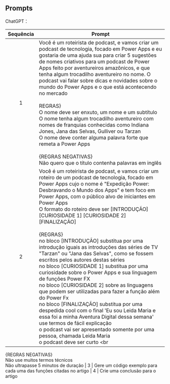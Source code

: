 ## Prompts


ChatGPT：

|Sequência| Prompt                                                                                                                                                                                                                                                                         |
| :-----: | ------------------------------------------------------------------------------------------------------------------------------------------------------------------------------------------------------------------------------------------------------------------------------ |
|    1    | Você é um roteirista de podcast, e vamos criar um podcast de tecnologia, focado em Power Apps e eu gostaria de uma ajuda sua para criar 5 sugestões de nomes criativos para um podcast de Power Apps feito por aventureiros amazônicos, e que tenha algum trocadilho aventureiro no nome. O podcast vai falar sobre dicas e novidades sobre o mundo do Power Apps e o que está acontecendo no mercado <br><br> REGRAS} <br> O nome deve ser enxuto, um nome e um subtítulo <br> O nome tenha algum trocadilho aventureiro com nomes de franquias conhecidas como Indiana Jones,  Jana das Selvas, Gulliver ou Tarzan <br> O nome deve conter alguma palavra forte que remeta a Power Apps <br><br> {REGRAS NEGATIVAS} <br> Não quero que o título contenha palavras em inglês 
|    2    | Você é um roteirista de podcast, e vamos criar um roteiro de um podcast de tecnologia, focado em Power Apps cujo o nome é "Expedição Power: Desbravando o Mundo dos Apps" e tem foco em Power Apps, com o público alvo de iniciantes em Power Apps <br> O formato do roteiro deve ser [INTRODUÇÃO] [CURIOSIDADE 1] [CURIOSIDADE 2] [FINALIZAÇÃO] <br><br> {REGRAS}<br> no bloco [INTRODUÇÃO] substitua por uma introdução iguais as introduções das séries de TV "Tarzan" ou "Jana das Selvas", como se fossem escritos pelos autores destas séries <br> no bloco [CURIOSIDADE 1] substitua por uma curiosidade sobre o Power Apps e sua linguagem de funções Power FX <br> no bloco [CURIOSIDADE 2] sobre as linguagens que podem ser utilizadas para fazer a função além do Power Fx <br> no bloco [FINALIZAÇÃO] substitua por uma despedida cool com o final 'Eu sou Leida Maria e essa foi a minha Aventura Digital dessa semana' <br> use termos de fácil explicação <br> o podcast vai ser apresentado somente por uma pessoa, chamada Leida Maria <br> o podcast deve ser curto <br<br> 
{REGRAS NEGATIVAS} <br> Não use muitos termos técnicos <br> Não ultrapasse 5 minutos de duração 
|    3    | Gere um código exemplo para cada uma das funções citadas no artigo
|    4    | Crie uma conclusão para o artigo
